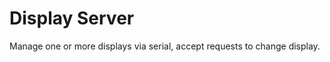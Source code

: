 Display Server
==============

Manage one or more displays via serial, accept requests to change display.
